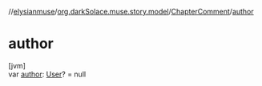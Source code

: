 //[elysianmuse](../../../index.md)/[org.darkSolace.muse.story.model](../index.md)/[ChapterComment](index.md)/[author](author.md)

# author

[jvm]\
var [author](author.md): [User](../../org.darkSolace.muse.user.model/-user/index.md)? = null
